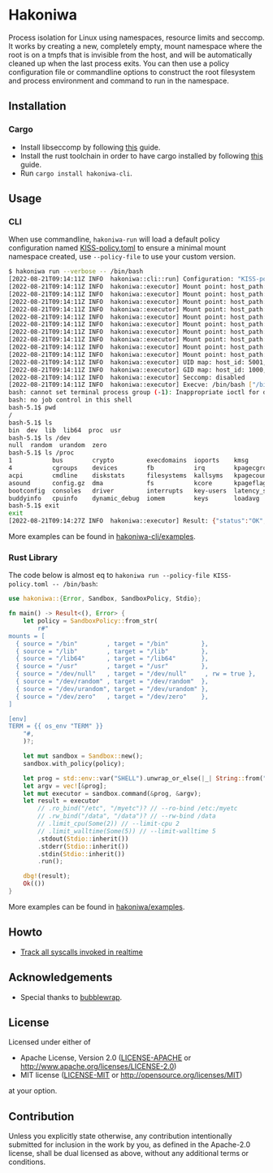 # Hakoniwa

Process isolation for Linux using namespaces, resource limits and seccomp. It
works by creating a new, completely empty, mount namespace where the root is
on a tmpfs that is invisible from the host, and will be automatically cleaned
up when the last process exits. You can then use a policy configuration file or
commandline options to construct the root filesystem and process environment
and command to run in the namespace.


## Installation

### Cargo

* Install libseccomp by following [this][Install libseccomp] guide.
* Install the rust toolchain in order to have cargo installed by following
  [this][Install Rust] guide.
* Run `cargo install hakoniwa-cli`.


## Usage

### CLI

When use commandline, `hakoniwa-run` will load a default policy configuration named
[KISS-policy.toml] to ensure a minimal mount namespace created, use `--policy-file`
to use your custom version.

```sh
$ hakoniwa run --verbose -- /bin/bash
[2022-08-21T09:14:11Z INFO  hakoniwa::cli::run] Configuration: "KISS-policy.toml"
[2022-08-21T09:14:11Z INFO  hakoniwa::executor] Mount point: host_path: "/tmp/hakoniwa-EJemcsRL", container_path: "/"
[2022-08-21T09:14:11Z INFO  hakoniwa::executor] Mount point: host_path: "", container_path: "/proc", fstype: "proc"
[2022-08-21T09:14:11Z INFO  hakoniwa::executor] Mount point: host_path: "/usr/bin", container_path: "/bin", fstype: "", rw: false
[2022-08-21T09:14:11Z INFO  hakoniwa::executor] Mount point: host_path: "/usr/lib", container_path: "/lib", fstype: "", rw: false
[2022-08-21T09:14:11Z INFO  hakoniwa::executor] Mount point: host_path: "/usr/lib", container_path: "/lib64", fstype: "", rw: false
[2022-08-21T09:14:11Z INFO  hakoniwa::executor] Mount point: host_path: "/usr", container_path: "/usr", fstype: "", rw: false
[2022-08-21T09:14:11Z INFO  hakoniwa::executor] Mount point: host_path: "/dev/null", container_path: "/dev/null", fstype: "", rw: true
[2022-08-21T09:14:11Z INFO  hakoniwa::executor] Mount point: host_path: "/dev/random", container_path: "/dev/random", fstype: "", rw: true
[2022-08-21T09:14:11Z INFO  hakoniwa::executor] Mount point: host_path: "/dev/urandom", container_path: "/dev/urandom", fstype: "", rw: true
[2022-08-21T09:14:11Z INFO  hakoniwa::executor] Mount point: host_path: "/dev/zero", container_path: "/dev/zero", fstype: "", rw: true
[2022-08-21T09:14:11Z INFO  hakoniwa::executor] UID map: host_id: 5001, container_id: 5001
[2022-08-21T09:14:11Z INFO  hakoniwa::executor] GID map: host_id: 1000, container_id: 1000
[2022-08-21T09:14:11Z INFO  hakoniwa::executor] Seccomp: disabled
[2022-08-21T09:14:11Z INFO  hakoniwa::executor] Execve: /bin/bash ["/bin/bash"]
bash: cannot set terminal process group (-1): Inappropriate ioctl for device
bash: no job control in this shell
bash-5.1$ pwd
/
bash-5.1$ ls
bin  dev  lib  lib64  proc  usr
bash-5.1$ ls /dev
null  random  urandom  zero
bash-5.1$ ls /proc
1           bus        crypto         execdomains  ioports    kmsg           locks    mtrr          scsi      sys            uptime
4           cgroups    devices        fb           irq        kpagecgroup    meminfo  net           self      sysrq-trigger  version
acpi        cmdline    diskstats      filesystems  kallsyms   kpagecount     misc     pagetypeinfo  slabinfo  sysvipc        vmallocinfo
asound      config.gz  dma            fs           kcore      kpageflags     modules  partitions    softirqs  thread-self    vmstat
bootconfig  consoles   driver         interrupts   key-users  latency_stats  mounts   pressure      stat      timer_list     zoneinfo
buddyinfo   cpuinfo    dynamic_debug  iomem        keys       loadavg        mtd      schedstat     swaps     tty
bash-5.1$ exit
exit
[2022-08-21T09:14:27Z INFO  hakoniwa::executor] Result: {"status":"OK","reason":"","exit_code":0,"start_time":"2022-08-21T09:14:11.058546277Z","real_time":{"secs":16,"nanos":460452556},"system_time":{"secs":0,"nanos":8744000},"user_time":{"secs":0,"nanos":3149000},"max_rss":3780}
```

More examples can be found in [hakoniwa-cli/examples].

### Rust Library

The code below is almost eq to `hakoniwa run --policy-file KISS-policy.toml -- /bin/bash`:

```rust
use hakoniwa::{Error, Sandbox, SandboxPolicy, Stdio};

fn main() -> Result<(), Error> {
    let policy = SandboxPolicy::from_str(
        r#"
mounts = [
  { source = "/bin"        , target = "/bin"         },
  { source = "/lib"        , target = "/lib"         },
  { source = "/lib64"      , target = "/lib64"       },
  { source = "/usr"        , target = "/usr"         },
  { source = "/dev/null"   , target = "/dev/null"     , rw = true },
  { source = "/dev/random" , target = "/dev/random"  },
  { source = "/dev/urandom", target = "/dev/urandom" },
  { source = "/dev/zero"   , target = "/dev/zero"    },
]

[env]
TERM = {{ os_env "TERM" }}
    "#,
    )?;

    let mut sandbox = Sandbox::new();
    sandbox.with_policy(policy);

    let prog = std::env::var("SHELL").unwrap_or_else(|_| String::from("/bin/sh"));
    let argv = vec![&prog];
    let mut executor = sandbox.command(&prog, &argv);
    let result = executor
        // .ro_bind("/etc", "/myetc")? // --ro-bind /etc:/myetc
        // .rw_bind("/data", "/data")? // --rw-bind /data
        // .limit_cpu(Some(2)) // --limit-cpu 2
        // .limit_walltime(Some(5)) // --limit-walltime 5
        .stdout(Stdio::inherit())
        .stderr(Stdio::inherit())
        .stdin(Stdio::inherit())
        .run();

    dbg!(result);
    Ok(())
}
```

More examples can be found in [hakoniwa/examples].


## Howto

* [Track all syscalls invoked in realtime](./hakoniwa-cli/examples/howto-seccomp-syscalls.md)


## Acknowledgements

* Special thanks to [bubblewrap].


## License

Licensed under either of

* Apache License, Version 2.0 ([LICENSE-APACHE](LICENSE-APACHE) or http://www.apache.org/licenses/LICENSE-2.0)
* MIT license ([LICENSE-MIT](LICENSE-MIT) or http://opensource.org/licenses/MIT)

at your option.


## Contribution

Unless you explicitly state otherwise, any contribution intentionally submitted
for inclusion in the work by you, as defined in the Apache-2.0 license, shall be
dual licensed as above, without any additional terms or conditions.


[Install libseccomp]:https://github.com/libseccomp-rs/libseccomp-rs#requirements
[Install Rust]:https://www.rust-lang.org/tools/install
[bubblewrap]:https://github.com/containers/bubblewrap
[KISS-policy.toml]:./hakoniwa-cli/src/embed/KISS-policy.toml
[hakoniwa-cli/examples]:./hakoniwa-cli/examples
[hakoniwa/examples]:./hakoniwa/examples
